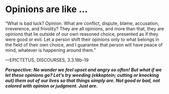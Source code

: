 # Opinions are like ...

“What is bad luck? Opinion. What are conflict, dispute, blame, accusation, irreverence, and frivolity? They are all opinions, and more than that, they are opinions that lie outside of our own reasoned choice, presented as if they were good or evil. Let a person shift their opinions only to what belongs in the field of their own choice, and I guarantee that person will have peace of mind, whatever is happening around them.”

—EPICTETUS, DISCOURSES, 3.3.18b–19

***Perspective: No wonder we feel upset and angry so often! But what if we let these opinions go? Let’s try weeding (ekkoptein; cutting or knocking out) them out of our lives so that things simply are. Not good or bad, not colored with opinion or judgment. Just are.***